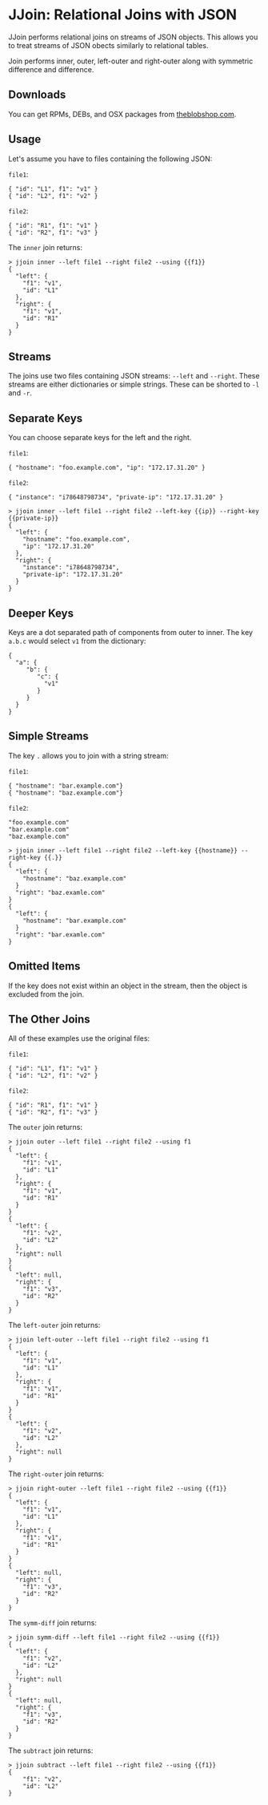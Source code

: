 JJoin: Relational Joins with JSON 
=================================

JJoin performs relational joins on streams of JSON objects.  This
allows you to treat streams of JSON obects similarly to relational
tables.

Join performs inner, outer, left-outer and right-outer along with
symmetric difference and difference.

Downloads
---------
You can get RPMs, DEBs, and OSX packages from [theblobshop.com](https://www.theblobshop.com/downloads/jjoin).

Usage
-----

Let's assume you have to files containing the following JSON:

`file1`:
```
{ "id": "L1", f1": "v1" }
{ "id": "L2", f1": "v2" }
```

`file2`:
```
{ "id": "R1", f1": "v1" }
{ "id": "R2", f1": "v3" }
```

The `inner` join returns:
```
> jjoin inner --left file1 --right file2 --using {{f1}}
{
  "left": {
    "f1": "v1",
    "id": "L1"
  },
  "right": {
    "f1": "v1",
    "id": "R1"
  }
}
```

Streams
-------
The joins use two files containing JSON streams: `--left` and `--right`. These streams are
either dictionaries or simple strings.  These can be shorted to `-l` and `-r`.

Separate Keys
-------------

You can choose separate keys for the left and the right.

`file1`:
```
{ "hostname": "foo.example.com", "ip": "172.17.31.20" }
```

`file2`:
```
{ "instance": "i78648798734", "private-ip": "172.17.31.20" }
```

```
> jjoin inner --left file1 --right file2 --left-key {{ip}} --right-key {{private-ip}}
{
  "left": {
    "hostname": "foo.example.com",
    "ip": "172.17.31.20"
  },
  "right": {
    "instance": "i78648798734",
    "private-ip": "172.17.31.20"
  }
}
```

Deeper Keys
-----------

Keys are a dot separated path of components from outer to inner.  The key
`a.b.c` would select `v1` from the dictionary:

```
{
  "a": {
     "b": {
        "c": {
          "v1"
        }
     }
  }
}
```

Simple Streams
--------------
The key `.` allows you to join with a string stream:
 
`file1`:
```
{ "hostname": "bar.example.com"}
{ "hostname": "baz.example.com"}
```

`file2`:
```
"foo.example.com"
"bar.example.com"
"baz.example.com"
```

```
> jjoin inner --left file1 --right file2 --left-key {{hostname}} --right-key {{.}}
{
  "left": {
    "hostname": "baz.example.com"
  }
  "right": "baz.examle.com"
}
{
  "left": {
    "hostname": "bar.example.com"
  }
  "right": "bar.examle.com"
}
```

Omitted Items
-------------
If the key does not exist within an object in the stream, then the
object is excluded from the join.
 
 
The Other Joins
---------------

All of these examples use the original files:

`file1`:
```
{ "id": "L1", f1": "v1" }
{ "id": "L2", f1": "v2" }
```

`file2`:
```
{ "id": "R1", f1": "v1" }
{ "id": "R2", f1": "v3" }
```

The `outer` join returns:
```
> jjoin outer --left file1 --right file2 --using f1
{
  "left": {
    "f1": "v1",
    "id": "L1"
  },
  "right": {
    "f1": "v1",
    "id": "R1"
  }
}
{
  "left": {
    "f1": "v2",
    "id": "L2"
  },
  "right": null
}
{
  "left": null,
  "right": {
    "f1": "v3",
    "id": "R2"
  }
}
```

The `left-outer` join returns:
```
> jjoin left-outer --left file1 --right file2 --using f1
{
  "left": {
    "f1": "v1",
    "id": "L1"
  },
  "right": {
    "f1": "v1",
    "id": "R1"
  }
}
{
  "left": {
    "f1": "v2",
    "id": "L2"
  },
  "right": null
}
```

The `right-outer` join returns:
```
> jjoin right-outer --left file1 --right file2 --using {{f1}}
{
  "left": {
    "f1": "v1",
    "id": "L1"
  },
  "right": {
    "f1": "v1",
    "id": "R1"
  }
}
{
  "left": null,
  "right": {
    "f1": "v3",
    "id": "R2"
  }
}
```

The `symm-diff` join returns:
```
> jjoin symm-diff --left file1 --right file2 --using {{f1}}
{
  "left": {
    "f1": "v2",
    "id": "L2"
  },
  "right": null
}
{
  "left": null,
  "right": {
    "f1": "v3",
    "id": "R2"
  }
}
```

The `subtract` join returns:
```
> jjoin subtract --left file1 --right file2 --using {{f1}}
{
    "f1": "v2",
    "id": "L2"
}
```

